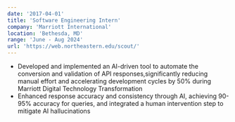 ```yaml
---
date: '2017-04-01'
title: 'Software Engineering Intern'
company: 'Marriott International'
location: 'Bethesda, MD'
range: 'June - Aug 2024'
url: 'https://web.northeastern.edu/scout/'
---
```


- Developed and implemented an AI-driven tool to automate the conversion and validation of API responses,significantly reducing manual effort and accelerating development cycles by 50% during Marriott Digital Technology Transformation
- Enhanced response accuracy and consistency through AI, achieving 90-95% accuracy for queries, and integrated a human intervention step to mitigate AI hallucinations
